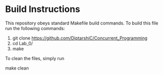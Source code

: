 # Build Instructions

This repository obeys standard Makefile build commands. To build this file run the following commands:

1. git clone https://github.com/DiptarshiC/Concurrent_Programming
2. cd Lab_0/
3. make

To clean the files, simply run

make clean
